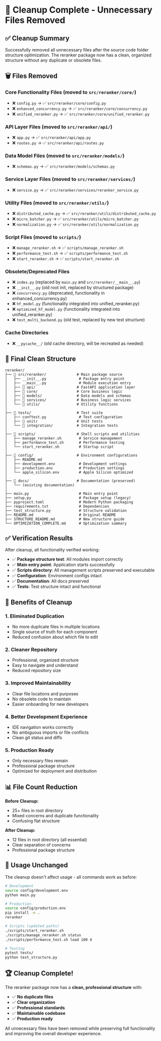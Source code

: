 # 🧹 **Cleanup Complete - Unnecessary Files Removed**

## ✅ **Cleanup Summary**

Successfully removed all unnecessary files after the source code folder structure optimization. The reranker package now has a clean, organized structure without any duplicate or obsolete files.

## 🗑️ **Files Removed**

### **Core Functionality Files** (moved to `src/reranker/core/`)
- ❌ `config.py` → ✅ `src/reranker/core/config.py`
- ❌ `enhanced_concurrency.py` → ✅ `src/reranker/core/concurrency.py`
- ❌ `unified_reranker.py` → ✅ `src/reranker/core/unified_reranker.py`

### **API Layer Files** (moved to `src/reranker/api/`)
- ❌ `app.py` → ✅ `src/reranker/api/app.py`
- ❌ `routes.py` → ✅ `src/reranker/api/routes.py`

### **Data Model Files** (moved to `src/reranker/models/`)
- ❌ `schemas.py` → ✅ `src/reranker/models/schemas.py`

### **Service Layer Files** (moved to `src/reranker/services/`)
- ❌ `service.py` → ✅ `src/reranker/services/reranker_service.py`

### **Utility Files** (moved to `src/reranker/utils/`)
- ❌ `distributed_cache.py` → ✅ `src/reranker/utils/distributed_cache.py`
- ❌ `micro_batcher.py` → ✅ `src/reranker/utils/micro_batcher.py`
- ❌ `normalization.py` → ✅ `src/reranker/utils/normalization.py`

### **Script Files** (moved to `scripts/`)
- ❌ `manage_reranker.sh` → ✅ `scripts/manage_reranker.sh`
- ❌ `performance_test.sh` → ✅ `scripts/performance_test.sh`
- ❌ `start_reranker.sh` → ✅ `scripts/start_reranker.sh`

### **Obsolete/Deprecated Files**
- ❌ `index.py` (replaced by `main.py` and `src/reranker/__main__.py`)
- ❌ `__init__.py` (old root init, replaced by structured package)
- ❌ `concurrency.py` (deprecated, functionality in enhanced_concurrency.py)
- ❌ `hf_model.py` (functionality integrated into unified_reranker.py)
- ❌ `optimized_hf_model.py` (functionality integrated into unified_reranker.py)
- ❌ `test_multi_backend.py` (old test, replaced by new test structure)

### **Cache Directories**
- ❌ `__pycache__/` (old cache directory, will be recreated as needed)

## 📁 **Final Clean Structure**

```
reranker/
├── 📁 src/reranker/              # Main package source
│   ├── __init__.py               # Package entry point
│   ├── __main__.py               # Module execution entry
│   ├── 📁 api/                   # FastAPI application layer
│   ├── 📁 core/                  # Core business logic
│   ├── 📁 models/                # Data models and schemas
│   ├── 📁 services/              # Business logic services
│   └── 📁 utils/                 # Utility functions
│
├── 📁 tests/                     # Test suite
│   ├── conftest.py               # Test configuration
│   ├── 📁 unit/                  # Unit tests
│   └── 📁 integration/           # Integration tests
│
├── 📁 scripts/                   # Shell scripts and utilities
│   ├── manage_reranker.sh        # Service management
│   ├── performance_test.sh       # Performance testing
│   └── start_reranker.sh         # Startup script
│
├── 📁 config/                    # Environment configurations
│   ├── README.md
│   ├── development.env           # Development settings
│   ├── production.env            # Production settings
│   └── apple_silicon.env         # Apple Silicon optimized
│
├── 📁 docs/                      # Documentation (preserved)
│   └── (existing documentation)
│
├── main.py                       # Main entry point
├── setup.py                      # Package setup (legacy)
├── pyproject.toml                # Modern Python packaging
├── requirements.txt              # Dependencies
├── test_structure.py             # Structure validation
├── README.md                     # Original README
├── STRUCTURE_README.md           # New structure guide
└── OPTIMIZATION_COMPLETE.md      # Optimization summary
```

## ✅ **Verification Results**

After cleanup, all functionality verified working:

- ✅ **Package structure test**: All modules import correctly
- ✅ **Main entry point**: Application starts successfully
- ✅ **Scripts directory**: All management scripts preserved and executable
- ✅ **Configuration**: Environment configs intact
- ✅ **Documentation**: All docs preserved
- ✅ **Tests**: Test structure intact and functional

## 🎯 **Benefits of Cleanup**

### **1. Eliminated Duplication**
- No more duplicate files in multiple locations
- Single source of truth for each component
- Reduced confusion about which file to edit

### **2. Cleaner Repository**
- Professional, organized structure
- Easy to navigate and understand
- Reduced repository size

### **3. Improved Maintainability**
- Clear file locations and purposes
- No obsolete code to maintain
- Easier onboarding for new developers

### **4. Better Development Experience**
- IDE navigation works correctly
- No ambiguous imports or file conflicts
- Clean git status and diffs

### **5. Production Ready**
- Only necessary files remain
- Professional package structure
- Optimized for deployment and distribution

## 📊 **File Count Reduction**

**Before Cleanup:**
- 25+ files in root directory
- Mixed concerns and duplicate functionality
- Confusing flat structure

**After Cleanup:**
- 12 files in root directory (all essential)
- Clear separation of concerns
- Professional package structure

## 🚀 **Usage Unchanged**

The cleanup doesn't affect usage - all commands work as before:

```bash
# Development
source config/development.env
python main.py

# Production
source config/production.env
pip install -e .
reranker

# Scripts (updated paths)
./scripts/start_reranker.sh
./scripts/manage_reranker.sh status
./scripts/performance_test.sh load 100 4

# Testing
pytest tests/
python test_structure.py
```

## 🏆 **Cleanup Complete!**

The reranker package now has a **clean, professional structure** with:
- ✅ **No duplicate files**
- ✅ **Clear organization** 
- ✅ **Professional standards**
- ✅ **Maintainable codebase**
- ✅ **Production ready**

All unnecessary files have been removed while preserving full functionality and improving the overall developer experience.